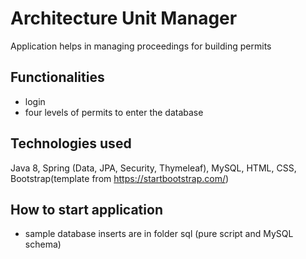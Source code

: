 # Architecture Unit Manager
Application helps in managing proceedings for building permits

## Functionalities
- login
- four levels of permits to enter the database

## Technologies used
Java 8, Spring (Data, JPA, Security, Thymeleaf), MySQL, HTML, CSS, Bootstrap(template from https://startbootstrap.com/) 

## How to start application
- sample database inserts are in folder sql (pure script and MySQL schema)
